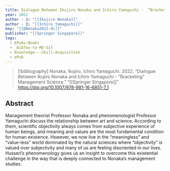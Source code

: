 ```yaml
---
title: Dialogue Between Ikujiro Nonaka and Ichiro Yamaguchi -  “Bracketing” Management Science
year: 2022
author - 1: "[[Ikujiro Nonaka]]"
author - 2: "[[Ichiro Yamaguchi]]"
key: "[[@Nonaka2022-dc]]"
publisher: "[[Springer Singapore]]"
tags:
  - EPubs-Books
  - _BibTex-to-MD-Git
  - Knowledge---Skill-Acquisition
  - ePub
---
```


> [!bibliography]
> Nonaka, Ikujiro, Ichiro Yamaguchi. 2022. “Dialogue Between Ikujiro Nonaka and Ichiro Yamaguchi -  “Bracketing” Management Science.” "[[Springer Singapore]]". https://doi.org/10.1007/978-981-16-6851-7_1

## Abstract
Management theorist Professor Nonaka and phenomenologist Professor Yamaguchi discuss the relationship between art and science. According to them, scientific objectivity always comes from subjective experience of human beings, and meaning and values are the most fundamental condition for human existence. However, we now live in the “meaningless” and “value-less” world dominated by the natural sciences where “objectivity” is valued over subjectivity and many of us are feeling disoriented in our lives. Husserl’s phenomenology gives us an insight to overcome this existential challenge in the way that is deeply connected to Nonaka’s management studies.